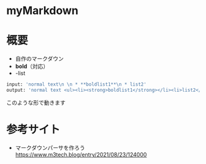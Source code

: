 # myMarkdown

# 概要
- 自作のマークダウン
- **bold**（対応）
- -list
```bash
input: 'normal text\n \n * **boldlist1**\n * list2'
output: 'normal text <ul><li><strong>boldlist1</strong></li><li>list2</li></ul>'
```
このような形で動きます
# 参考サイト
- マークダウンパーサを作ろう
https://www.m3tech.blog/entry/2021/08/23/124000